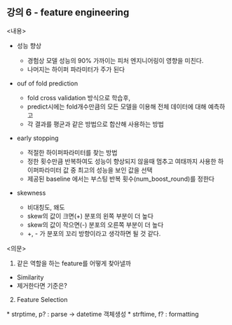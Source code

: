 ## 강의 6 - feature engineering

<내용>
* 성능 향상
  * 경험상 모델 성능의 90% 가까이는 피처 엔지니어링이 영향을 미친다.
  * 나머지는 하이퍼 파라미터가 주가 된다
* ouf of fold prediction
  * fold cross validation 방식으로 학습후,  
  * predict시에는 fold개수만큼의 모든 모델을 이용해 전체 데이터에 대해 예측하고    
  * 각 결과를 평균과 같은 방법으로 합산해 사용하는 방법
* early stopping
  * 적절한 하이퍼파라미터를 찾는 방법
  * 정한 횟수만큼 반복하여도 성능이 향상되지 않을때 멈추고 여태까지 사용한 하이퍼파라미터 값 중 최고의 성능을 보인 값을 선택
  * 제공된 baseline 에서는 부스팅 반복 횟수(num_boost_round)를 정한다

* skewness
  * 비대칭도, 왜도
  * skew의 값이 크면(+) 분포의 왼쪽 부분이 더 높다
  * skew의 값이 작으면(-) 분포의 오른쪽 부분이 더 높다
  * +, - 가 분포의 꼬리 방향이라고 생각하면 될 것 같다. 

<의문>
1. 같은 역할을 하는 feature를 어떻게 찾아낼까
  * Similarity
  * 제거한다면 기준은?
2. Feature Selection
  

<datetime>
* strptime, p? : parse -> datetime 객체생성
* strftime, f? : formatting
